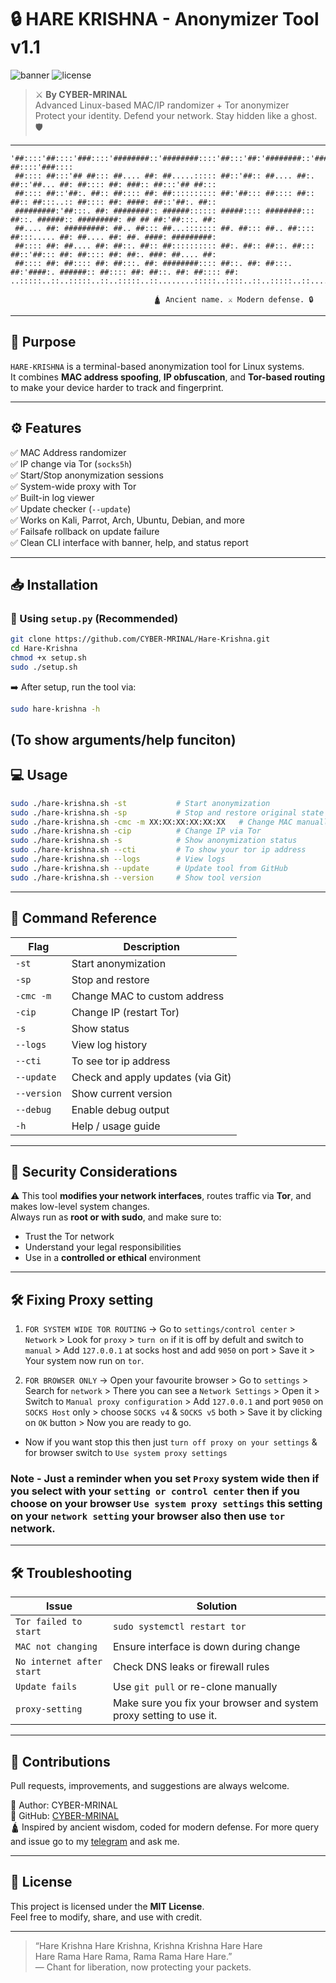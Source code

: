 # 🔒 HARE KRISHNA - Anonymizer Tool v1.1

![banner](https://img.shields.io/badge/Bash-Anonymizer-blue.svg) ![license](https://img.shields.io/badge/License-MIT-green.svg)

> ⚔️ **By CYBER-MRINAL**  
> Advanced Linux-based MAC/IP randomizer + Tor anonymizer  
> Protect your identity. Defend your network. Stay hidden like a ghost. 🛡️

---

```
'##::::'##::::'###::::'########::'########::::'##:::'##:'########::'####::'######::'##::::'##:'##::: ##::::'###::::
 ##:::: ##:::'## ##::: ##.... ##: ##.....::::: ##::'##:: ##.... ##:. ##::'##... ##: ##:::: ##: ###:: ##:::'## ##:::
 ##:::: ##::'##:. ##:: ##:::: ##: ##:::::::::: ##:'##::: ##:::: ##:: ##:: ##:::..:: ##:::: ##: ####: ##::'##:. ##::
 #########:'##:::. ##: ########:: ######:::::: #####:::: ########::: ##::. ######:: #########: ## ## ##:'##:::. ##:
 ##.... ##: #########: ##.. ##::: ##...::::::: ##. ##::: ##.. ##:::: ##:::..... ##: ##.... ##: ##. ####: #########:
 ##:::: ##: ##.... ##: ##::. ##:: ##:::::::::: ##:. ##:: ##::. ##::: ##::'##::: ##: ##:::: ##: ##:. ###: ##.... ##:
 ##:::: ##: ##:::: ##: ##:::. ##: ########:::: ##::. ##: ##:::. ##:'####:. ######:: ##:::: ##: ##::. ##: ##:::: ##:
..:::::..::..:::::..::..:::::..::........:::::..::::..::..:::::..::....:::......:::..:::::..::..::::..::..:::::..::

                                🛕 Ancient name. ⚔️ Modern defense. 🔒
```

---

## 🎯 Purpose

`HARE-KRISHNA` is a terminal-based anonymization tool for Linux systems.  
It combines **MAC address spoofing**, **IP obfuscation**, and **Tor-based routing** to make your device harder to track and fingerprint.

---

## ⚙️ Features

✅ MAC Address randomizer  
✅ IP change via Tor (`socks5h`)  
✅ Start/Stop anonymization sessions  
✅ System-wide proxy with Tor  
✅ Built-in log viewer  
✅ Update checker (`--update`)  
✅ Works on Kali, Parrot, Arch, Ubuntu, Debian, and more  
✅ Failsafe rollback on update failure  
✅ Clean CLI interface with banner, help, and status report

---

## 📥 Installation

### 🔧 Using `setup.py` (Recommended)

```bash
git clone https://github.com/CYBER-MRINAL/Hare-Krishna.git
cd Hare-Krishna
chmod +x setup.sh
sudo ./setup.sh
```

➡️ After setup, run the tool via:

```bash
sudo hare-krishna -h 
```
(To show arguments/help funciton)
---

## 💻 Usage

```bash
sudo ./hare-krishna.sh -st           # Start anonymization
sudo ./hare-krishna.sh -sp           # Stop and restore original state
sudo ./hare-krishna.sh -cmc -m XX:XX:XX:XX:XX:XX   # Change MAC manually
sudo ./hare-krishna.sh -cip          # Change IP via Tor
sudo ./hare-krishna.sh -s            # Show anonymization status
sudo ./hare-krishna.sh --cti         # To show your tor ip address 
sudo ./hare-krishna.sh --logs        # View logs
sudo ./hare-krishna.sh --update      # Update tool from GitHub
sudo ./hare-krishna.sh --version     # Show tool version
```

---

## 🧩 Command Reference

| Flag       | Description                             |
|------------|-----------------------------------------|
| `-st`      | Start anonymization                     |
| `-sp`      | Stop and restore                        |
| `-cmc -m`  | Change MAC to custom address            |
| `-cip`     | Change IP (restart Tor)                 |
| `-s`       | Show status                             |
| `--logs`   | View log history                        |
| `--cti`    | To see tor ip address                   |
| `--update` | Check and apply updates (via Git)       |
| `--version`| Show current version                    |
| `--debug`  | Enable debug output                     |
| `-h`       | Help / usage guide                      |

---

## 🔐 Security Considerations

⚠️ This tool **modifies your network interfaces**, routes traffic via **Tor**, and makes low-level system changes.  
Always run as **root or with sudo**, and make sure to:

- Trust the Tor network  
- Understand your legal responsibilities  
- Use in a **controlled or ethical** environment

---

## 🛠️ Fixing Proxy setting

1. `FOR SYSTEM WIDE TOR ROUTING` -> Go to `settings/control center` > `Network` > Look for `proxy` > `turn on` if it is off by defult and switch to `manual` > Add `127.0.0.1` at socks host and add `9050` on port > Save it > Your system now run on `tor`.

2. `FOR BROWSER ONLY` -> Open your favourite browser > Go to `settings` > Search for `network` > There you can see a `Network Settings` > Open it > Switch to `Manual proxy configuration` > Add `127.0.0.1` and port `9050` on `SOCKS Host` only > choose `SOCKS v4` & `SOCKS v5` both > Save it by clicking on `OK` button > Now you are ready to go. 

- Now if you want stop this then just `turn off proxy on your settings` & for browser switch to `Use system proxy settings`
### Note - Just a reminder when you set `Proxy` system wide then if you select with your `setting or control center` then if you choose on your browser `Use system proxy settings` this setting on your `network setting` your browser also then use `tor` network.

--- 

## 🛠️ Troubleshooting

| Issue                        | Solution |
|-----------------------------|----------|
| `Tor failed to start`       | `sudo systemctl restart tor` |
| `MAC not changing`          | Ensure interface is down during change |
| `No internet after start`   | Check DNS leaks or firewall rules |
| `Update fails`              | Use `git pull` or re-clone manually |
| `proxy-setting`             | Make sure you fix your browser and system proxy setting to use it. |

--- 

## 🧠 Contributions

Pull requests, improvements, and suggestions are always welcome.

📧 Author: CYBER-MRINAL  
🔗 GitHub: [CYBER-MRINAL](https://github.com/CYBER-MRINAL)  
🛕 Inspired by ancient wisdom, coded for modern defense.
For more query and issue go to my [telegram](https://t.me/cybermrinalgroup/3) and ask me.

---

## 📜 License

This project is licensed under the **MIT License**.  
Feel free to modify, share, and use with credit.

---

> “Hare Krishna Hare Krishna, Krishna Krishna Hare Hare  
>  Hare Rama Hare Rama, Rama Rama Hare Hare.”  
>  — Chant for liberation, now protecting your packets.